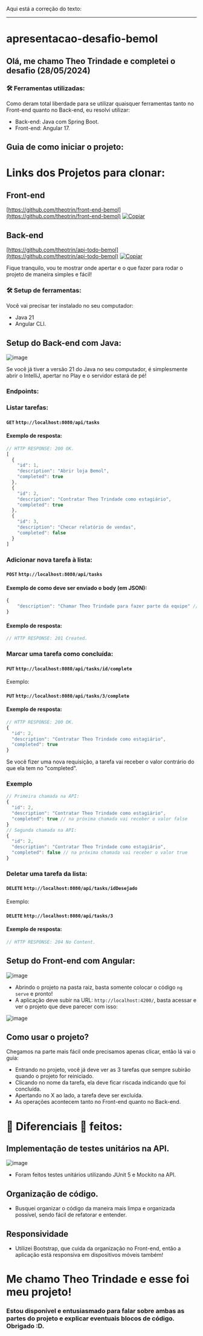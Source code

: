 Aqui está a correção do texto:

---

# apresentacao-desafio-bemol

## Olá, me chamo Theo Trindade e completei o desafio (28/05/2024)

### 🛠️ Ferramentas utilizadas: 

Como deram total liberdade para se utilizar quaisquer ferramentas tanto no Front-end quanto no Back-end, eu resolvi utilizar:

- Back-end: Java com Spring Boot.
- Front-end: Angular 17.

## Guia de como iniciar o projeto:

# Links dos Projetos para clonar:

## Front-end
[https://github.com/theotrin/front-end-bemol](https://github.com/theotrin/front-end-bemol)
[![Copiar](https://img.shields.io/badge/Copiar-%20-%2300cc00)](https://github.com/theotrin/front-end-bemol)

## Back-end
[https://github.com/theotrin/api-todo-bemol](https://github.com/theotrin/api-todo-bemol)
[![Copiar](https://img.shields.io/badge/Copiar-%20-%2300cc00)](https://github.com/theotrin/api-todo-bemol)


Fique tranquilo, vou te mostrar onde apertar e o que fazer para rodar o projeto de maneira simples e fácil!

### 🛠️ Setup de ferramentas: 

Você vai precisar ter instalado no seu computador:
- Java 21
- Angular CLI.

## Setup do Back-end com Java:
![image](https://github.com/theotrin/apresentacao-desafio-bemol/assets/102327842/f4ff6b90-8ec3-4a70-a829-196ef75471a6)

Se você já tiver a versão 21 do Java no seu computador, é simplesmente abrir o IntelliJ, apertar no Play e o servidor estará de pé!

### Endpoints:

### Listar tarefas:
#### `GET` `http://localhost:8080/api/tasks`

#### Exemplo de resposta:
```javascript
// HTTP RESPONSE: 200 OK.
[
  {
    "id": 1,
    "description": "Abrir loja Bemol",
    "completed": true
  },
  {
    "id": 2,
    "description": "Contratar Theo Trindade como estagiário",
    "completed": true
  },
  {
    "id": 3,
    "description": "Checar relatório de vendas",
    "completed": false
  }
]
```
### Adicionar nova tarefa à lista:
#### `POST` `http://localhost:8080/api/tasks`
#### Exemplo de como deve ser enviado o body (em JSON):
```javascript
{
    "description": "Chamar Theo Trindade para fazer parte da equipe" // descrição da nova tarefa
}
```

#### Exemplo de resposta:
```javascript
// HTTP RESPONSE: 201 Created.
```

### Marcar uma tarefa como concluída:
#### `PUT` `http://localhost:8080/api/tasks/id/complete`
Exemplo: 
#### `PUT` `http://localhost:8080/api/tasks/3/complete`

#### Exemplo de resposta:
```javascript
// HTTP RESPONSE: 200 OK.
{
  "id": 2,
  "description": "Contratar Theo Trindade como estagiário",
  "completed": true
}
```
Se você fizer uma nova requisição, a tarefa vai receber o valor contrário do que ela tem no "completed".
### Exemplo
```javascript
// Primeira chamada na API:
{
  "id": 2,
  "description": "Contratar Theo Trindade como estagiário",
  "completed": true // na próxima chamada vai receber o valor false
}
// Segunda chamada na API:
{
  "id": 2,
  "description": "Contratar Theo Trindade como estagiário",
  "completed": false // na próxima chamada vai receber o valor true
}
```
### Deletar uma tarefa da lista:
#### `DELETE` `http://localhost:8080/api/tasks/idDesejado`
Exemplo:
#### `DELETE` `http://localhost:8080/api/tasks/3`

#### Exemplo de resposta:
```javascript
// HTTP RESPONSE: 204 No Content.
```

## Setup do Front-end com Angular:
![image](https://github.com/theotrin/apresentacao-desafio-bemol/assets/102327842/2012e865-271e-4fc1-803d-0ac79afb179a)
- Abrindo o projeto na pasta raiz, basta somente colocar o código `ng serve` e pronto!
- A aplicação deve subir na URL: `http://localhost:4200/`, basta acessar e ver o projeto que deve parecer com isso:

![image](https://github.com/theotrin/apresentacao-desafio-bemol/assets/102327842/307a4bb3-e147-41fc-8d26-539477b812e0)

## Como usar o projeto?

Chegamos na parte mais fácil onde precisamos apenas clicar, então lá vai o guia: 
- Entrando no projeto, você já deve ver as 3 tarefas que sempre subirão quando o projeto for reiniciado.
- Clicando no nome da tarefa, ela deve ficar riscada indicando que foi concluída.
- Apertando no X ao lado, a tarefa deve ser excluída.
- As operações acontecem tanto no Front-end quanto no Back-end.

# 🚀 Diferenciais 🚀 feitos:
## Implementação de testes unitários na API. 
![image](https://github.com/theotrin/apresentacao-desafio-bemol/assets/102327842/ca40fab8-dcdf-470c-8136-21a3173262d0)

- Foram feitos testes unitários utilizando JUnit 5 e Mockito na API.
## Organização de código.
- Busquei organizar o código da maneira mais limpa e organizada possível, sendo fácil de refatorar e entender.
## Responsividade
- Utilizei Bootstrap, que cuida da organização no Front-end, então a aplicação está responsiva em dispositivos móveis também!

# Me chamo Theo Trindade e esse foi meu projeto!
### Estou disponível e entusiasmado para falar sobre ambas as partes do projeto e explicar eventuais blocos de código. Obrigado :D.

